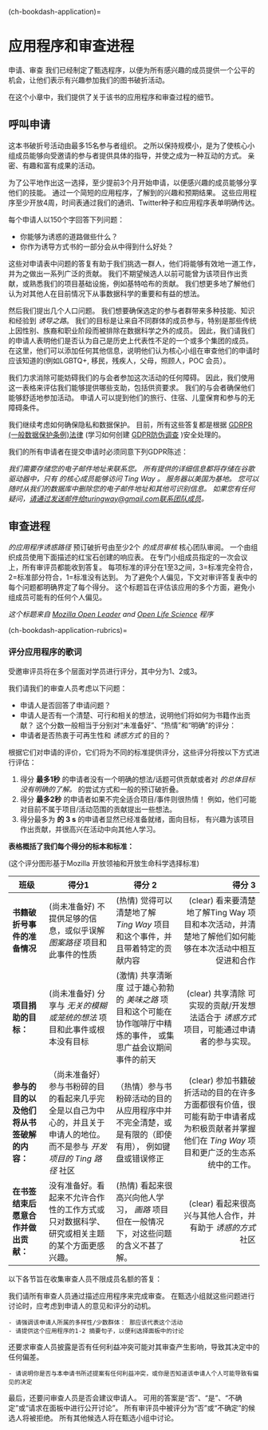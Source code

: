 (ch-bookdash-application)=
# 应用程序和审查进程

申请、审查 我们已经制定了甄选程序，以便为所有感兴趣的成员提供一个公平的机会，让他们表示有兴趣参加我们的图书破折活动。

在这个小章中，我们提供了关于该书的应用程序和审查过程的细节。

## 呼叫申请

这本书破折号活动由最多15名参与者组织。 之所以保持规模小，是为了使核心小组成员能够向受邀请的参与者提供具体的指导，并使之成为一种互动的方式。 亲密、有趣和富有成果的活动。

为了公平地作出这一选择，至少提前3个月开始申请，以便感兴趣的成员能够分享他们的技能。 通过一个简短的应用程序，了解到的兴趣和预期结果。 这些应用程序至少开放4周，时间表通过我们的通讯、Twitter种子和应用程序表单明确传达。

每个申请人以150个字回答下列问题：
- 你能够为诱惑的道路做些什么？
- 你作为诱导方式书的一部分会从中得到什么好处？

这些对申请表中问题的答复有助于我们挑选一群人，他们将能够有效地一道工作，并为之做出一系列广泛的贡献。 我们不期望候选人以前可能曾为该项目作出贡献，或熟悉我们的项目基础设施，例如基特哈布的贡献。 我们想更多地了解他们认为对其他人在目前情况下从事数据科学的重要和有益的想法。



然后我们提出几个人口问题。 我们想要确保选定的参与者群带来多种技能、知识和经验到 _诱导之路_。 我们的目标是让来自不同群体的成员参与，特别是那些传统上因性别、族裔和职业阶段而被排除在数据科学之外的成员。 因此，我们请我们的申请人表明他们是否认为自己是历史上代表性不足的一个或多个集团的成员。 在这里，他们可以添加任何其他信息，说明他们认为核心小组在审查他们的申请时应该知道的(例如LGBTQ+, 移民，残疾人，父母，照顾人，POC 会员）。

我们力求消除可能妨碍我们的与会者参加这次活动的任何障碍。 因此，我们使用这一表格来评估我们能够提供哪些支助，包括供资要求。 我们的与会者确保他们能够舒适地参加活动。 申请人可以提到他们的旅行、住宿、儿童保育和参与的无障碍条件。

我们继续考虑如何确保隐私和数据保护。 目前，所有这些答复都是根据 [GDRPR (一般数据保护条例)法律](https://en.wikipedia.org/wiki/General_Data_Protection_Regulation) (学习如何创建 [GDPR防伪调查](https://www.surveylegend.com/gdpr/how-to-make-gdpr-proof-surveys-or-forms/) )安全处理的。

我们的所有申请者在提交申请时必须同意下列GDPR陈述：

*我们需要存储您的电子邮件地址来联系您。 所有提供的详细信息都将存储在谷歌驱动器中，只有 _的核心成员能够访问_ Ting Way 。 服务器以美国为基地。 您可以随时从我们的数据库中删除您的电子邮件地址和其他可识别信息。 如果您有任何疑问，请通过发送邮件给turingway@gmail.com联系团队成员。*

## 审查进程

_的应用程序诱惑路径_ 预订破折号由至少2个 _的成员审核_ 核心团队审阅。 一个由组织成员使用下面描述的红宝石创建的响应表。 在专门小组成员指定的一次会议上，所有审评员都能收到答复。 每项标准的评分在1至3之间，3=标准完全符合，2=标准部分符合，1=标准没有达到。 为了避免个人偏见，下文对审评答复表中的每个问题都明确界定了每个得分。 这个标题旨在评估该应用的多个方面，避免小组成员可能有的任何个人偏见。

*这个标题来自 [Mozilla Open Leader](https://foundation.mozilla.org/en/initiatives/mozilla-open-leaders/) and [Open Life Science](https://openlifesci.org/) 程序*

(ch-bookdash-application-rubrics)=
### 评分应用程序的歌词

受邀审评员将在多个层面对学员进行评分，其中分为1、2或3。

我们请我们的审查人员考虑以下问题：

* 申请人是否回答了申请问题？
* 申请人是否有一个清楚、可行和相关的想法，说明他们将如何为书籍作出贡献？    这个分数一般相当于分别对“未准备好”、“热情”和“明确”的评分：
* 申请者是否热衷于可再生性和 _诱惑方式_ 的目的？


根据它们对申请的评价，它们将为不同的标准提供评分，这些评分将按以下方式进行评估：
1. 得分 **最多1秒** 的申请者没有一个明确的想法/话题可供贡献或者对 _的总体目标没有明确的了解。_ 的尝试方式和一般的预订破折叠。
2. 得分 **最多2秒** 的申请者如果不完全适合项目/事件则很热情！ 例如，他们可能对目前不属于项目/活动范围的贡献提出一些想法。
3. 得分最多为 **的 3 s** 的申请者显然已经准备就绪，面向目标， 有兴趣为该项目作出贡献，并很高兴在活动中向其他人学习。

**表格概括了我们每个得分的标本和标准：**

(这个评分图形基于Mozilla 开放领袖和开放生命科学选择标准)

| 班级                      | 得分1                                                                 | 得分 2                                                          |                                                                             得分 3 |
| ----------------------- | ------------------------------------------------------------------- | ------------------------------------------------------------- | --------------------------------------------------------------------------------:|
| **书籍破折号事件的准备情况**        | (尚未准备好) 不提供足够的信息，或似乎误解 _图案路径_ 项目和此事件的性质                             | (热情) 觉得可以清楚地了解 _Ting Way_ 项目和这个事件，并且带着特定的贡献内容                 |                       (clear) 看来要清楚地了解Ting Way 项目和本次活动，并清楚地了解他们如何能够在本次活动中相互促进和合作 |
| **项目捐助的目标：**            | (尚未准备好) 分享与 _无关的模糊或笼统的想法_ 项目和此事件或根本没有目标                             | (激情) 共享清晰度 过于雄心勃勃的 _美味之路_ 项目和这个可能在协作咖啡厅中精炼的事件， 或集思广益会议期间事件的前天 |                              (clear) 共享清除 可实现的贡献/开发想法适合于 _诱惑方式_ 项目，可能通过申请者的参与实现。 |
| **参与的目的以及他们将从书签破解的内容：** | （尚未准备好）参与书粉碎的目的看起来几乎完全是以自己为中心的，并且关于申请人的地位。 而不是参与 _开发项目的 Ting 路径_ 社区 | （热情）参与书粉碎活动的目的从应用程序中并不完全清楚，或是有限的（即使有用）， 例如键盘或错误修正             | (clear) 参加书籍破折活动的目的在许多方面都很有价值，很可能有助于申请者成为积极贡献者并掌握他们在 _Ting Way_ 项目和更广泛的生态系统中的工作。 |
| **在书签结束后愿意合作并做出贡献：**    | 没有准备好。看起来不允许合作性的工作方式或只对数据科学、研究或相关主题的某个方面更感兴趣。                       | (热情) 看起来很高兴向他人学习， _画路_ 项目 但在一般情况下，对这些问题的含义不甚了解。               |                                             (clear) 看起来很高兴与其他人合作，并有助于 _诱惑的方式_ 社区 |

以下各节旨在收集审查人员不限成员名额的答复：

我们请所有审查人员通过描述应用程序来完成审查。 在甄选小组就这些问题进行讨论时，应考虑到申请人的意见和评分的动机。

```
- 请强调该申请人所属的多样性/少数群体： 那应该代表这个活动
- 请提供这个应用程序的1-2 摘要句子，以便利选择面板中的讨论
```

还要求审查人员披露是否有任何利益冲突可能对其审查产生影响，导致其决定中的任何偏差。

```
- 请说明你是否与本申请书所述提案有任何利益冲突，或你是否知道该申请人个人可能导致有偏见的决定
```

最后，还要问审查人员是否会建议申请人。 可用的答案是“否”、“是”、“不确定”或“请求在面板中进行公开讨论”。 所有审评员中被评分为“否”或“不确定”的候选人将被拒绝。 所有其他候选人将在甄选小组中讨论。
